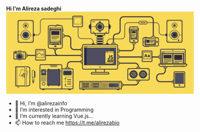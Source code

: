 **Hi I'm Alireza sadeghi**
![Gif](./javascript.gif)
- 👋 Hi, I’m @alirezainfo
- 👀 I’m interested in Programming
- 🌱 I’m currently learning Vue.js...
- 📫 How to reach me https://t.me/alirezabio
